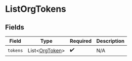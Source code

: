 # ListOrgTokens


## Fields

| Field                                              | Type                                               | Required                                           | Description                                        |
| -------------------------------------------------- | -------------------------------------------------- | -------------------------------------------------- | -------------------------------------------------- |
| `tokens`                                           | List\<[OrgToken](../../models/shared/OrgToken.md)> | :heavy_check_mark:                                 | N/A                                                |